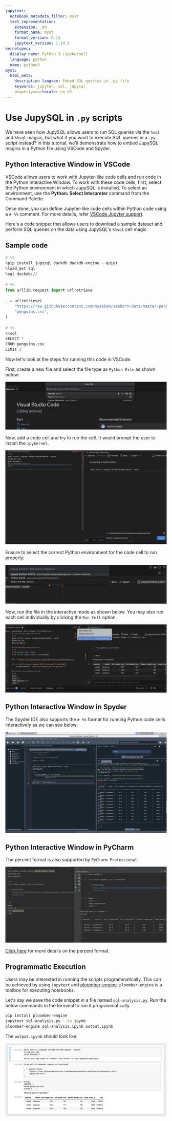 ```yaml
---
jupytext:
  notebook_metadata_filter: myst
  text_representation:
    extension: .md
    format_name: myst
    format_version: 0.13
    jupytext_version: 1.14.5
kernelspec:
  display_name: Python 3 (ipykernel)
  language: python
  name: python3
myst:
  html_meta:
    description lang=en: Embed SQL queries in .py file
    keywords: jupyter, sql, jupysql
    property=og:locale: en_US
---
```


# Use JupySQL in `.py` scripts

We have seen how JupySQL allows users to run SQL queries via the `%sql` and `%%sql` magics, but what if you want to execute SQL queries in a `.py` script instead?
In this tutorial, we'll demonstrate how to embed JupySQL magics in a Python file using VSCode and Spyder.

## Python Interactive Window in VSCode

VSCode allows users to work with Jupyter-like code cells and run code in the Python Interactive Window. To work with these code cells, first, select the Python environment in which JupySQL is installed. To select an environment, use the **Python: Select Interpreter** command from the Command Palette.

Once done, you can define Jupyter-like code cells within Python code using a `# %%` comment. For more details, refer [VSCode Jupyter support](https://code.visualstudio.com/docs/python/jupyter-support-py).

Here's a code snippet that allows users to download a sample dataset and perform SQL queries on the data using JupySQL's `%%sql` cell magic.

## Sample code

```python
# %%
%pip install jupysql duckdb duckdb-engine --quiet
%load_ext sql
%sql duckdb://

# %%
from urllib.request import urlretrieve

_ = urlretrieve(
    "https://raw.githubusercontent.com/mwaskom/seaborn-data/master/penguins.csv",
    "penguins.csv",
)

# %%
%%sql
SELECT *
FROM penguins.csv
LIMIT 3
```

Now let's look at the steps for running this code in VSCode.

First, create a new file and select the file type as `Python File` as shown below:

![file type](../static/vscode-file-type.png)

Now, add a code cell and try to run the cell. It would prompt the user to install the `ipykernel`.

![file ipykernel](../static/vscode-ipykernel.png)

Ensure to select the correct Python environment for the code cell to run properly:

![env](../static/vscode-env.png)

Now, run the file in the interactive mode as shown below. You may also run each cell individually by clicking the `Run Cell` option.

![run_interactive](../static/vscode-run-interactive.png)

## Python Interactive Window in Spyder

The Spyder IDE also supports the `# %%` format for running Python code cells interactively as we can see below:

![spyder](../static/spyder-interactive.png)

## Python Interactive Window in PyCharm

The percent format is also supported by `PyCharm Professional`:

![pycharm](../static/pycharm-interactive.png)

[Click here](https://jupytext.readthedocs.io/en/latest/formats-scripts.html#the-percent-format) for more details on the percent format.

## Programmatic Execution

Users may be interested in running the scripts programmatically. This can be achieved by using `jupytext` and [ploomber-engine](https://engine.ploomber.io/en/latest/quick-start.html). `ploomber-engine` is a toolbox for executing notebooks.

Let's say we save the code snippet in a file named `sql-analysis.py`. Run the below commands in the terminal to run it programmatically.

```bash
pip install ploomber-engine
jupytext sql-analysis.py --to ipynb
ploomber-engine sql-analysis.ipynb output.ipynb
```

The `output.ipynb` should look like:

![ploomber-engine](../static/ploomber-engine-output.png)



